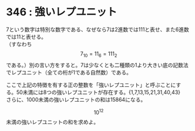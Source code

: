 # 346 : 強いレプユニット

7という数字は特別な数字である、なぜなら7は2進数では111と表せ、また6進数では11と表せる。\
（すなわち$$7_{10} = 11_6 = 111_2$$ である。）別の言い方をすると。7は少なくとも二種類の1より大きい底の記数法でレプユニット（全ての桁が1である自然数）である。

ここで上記の特徴を有する正の整数を「強いレプユニット」と呼ぶことにする。50未満には8つの強いレプユニットが存在する。{1,7,13,15,21,31,40,43}\
さらに、1000未満の強いレプユニットの和は15864になる。

$$10^{12}$$未満の強いレプユニットの和を求めよ。
